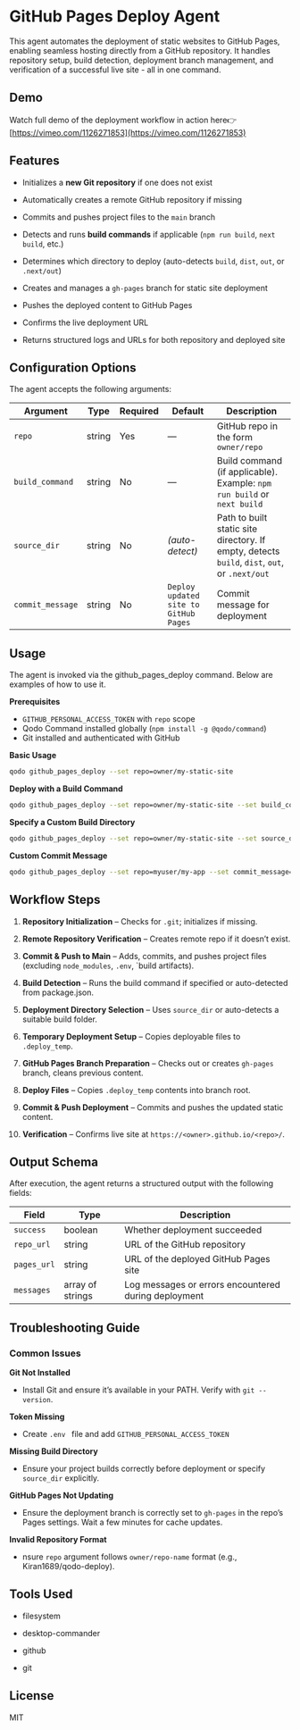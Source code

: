 # GitHub Pages Deploy Agent

This agent automates the deployment of static websites to GitHub Pages, enabling seamless hosting directly from a GitHub repository. It handles repository setup, build detection, deployment branch management, and verification of a successful live site - all in one command.

## Demo

Watch full demo of the deployment workflow in action here👉 [https://vimeo.com/1126271853](https://vimeo.com/1126271853)

## Features

- Initializes a **new Git repository** if one does not exist

- Automatically creates a remote GitHub repository if missing

- Commits and pushes project files to the `main` branch

- Detects and runs **build commands** if applicable (`npm run build`, `next build`, etc.)

- Determines which directory to deploy (auto-detects `build`, `dist`, `out`, or `.next/out`)

- Creates and manages a `gh-pages` branch for static site deployment

- Pushes the deployed content to GitHub Pages

- Confirms the live deployment URL

- Returns structured logs and URLs for both repository and deployed site

## Configuration Options

The agent accepts the following arguments:

| Argument         | Type   | Required | Default                               | Description                                                                                   |
| ---------------- | ------ | -------- | ------------------------------------- | --------------------------------------------------------------------------------------------- |
| `repo`           | string | Yes      | —                                     | GitHub repo in the form `owner/repo`                                                          |
| `build_command`  | string | No       | —                                     | Build command (if applicable). Example: `npm run build` or `next build`                       |
| `source_dir`     | string | No       | *(auto-detect)*                       | Path to built static site directory. If empty, detects `build`, `dist`, `out`, or `.next/out` |
| `commit_message` | string | No       | `Deploy updated site to GitHub Pages` | Commit message for deployment                                                                 |


## Usage

The agent is invoked via the github_pages_deploy command. Below are examples of how to use it.

**Prerequisites**

- `GITHUB_PERSONAL_ACCESS_TOKEN` with `repo` scope
- Qodo Command installed globally (`npm install -g @qodo/command`)
- Git installed and authenticated with GitHub

**Basic Usage**

```bash
qodo github_pages_deploy --set repo=owner/my-static-site
```

**Deploy with a Build Command**

```bash
qodo github_pages_deploy --set repo=owner/my-static-site --set build_command="npm run build"
```

**Specify a Custom Build Directory**

```bash
qodo github_pages_deploy --set repo=owner/my-static-site --set source_dir=./dist
```

**Custom Commit Message**

```bash
qodo github_pages_deploy --set repo=myuser/my-app --set commit_message="Update site with latest changes"
```

## Workflow Steps

1. **Repository Initialization** – Checks for `.git`; initializes if missing.

2. **Remote Repository Verification** – Creates remote repo if it doesn’t exist.

3. **Commit & Push to Main** – Adds, commits, and pushes project files (excluding `node_modules`, `.env`, `build artifacts).

4. **Build Detection** – Runs the build command if specified or auto-detected from package.json.

5. **Deployment Directory Selection** – Uses `source_dir` or auto-detects a suitable build folder.

6. **Temporary Deployment Setup** – Copies deployable files to `.deploy_temp`.

7. **GitHub Pages Branch Preparation** – Checks out or creates `gh-pages` branch, cleans previous content.

8. **Deploy Files** – Copies `.deploy_temp` contents into branch root.

9. **Commit & Push Deployment** – Commits and pushes the updated static content.

10. **Verification** – Confirms live site at `https://<owner>.github.io/<repo>/`.


## Output Schema
After execution, the agent returns a structured output with the following fields:

| Field       | Type             | Description                                          |
| ----------- | ---------------- | ---------------------------------------------------- |
| `success`   | boolean          | Whether deployment succeeded                         |
| `repo_url`  | string           | URL of the GitHub repository                         |
| `pages_url` | string           | URL of the deployed GitHub Pages site                |
| `messages`  | array of strings | Log messages or errors encountered during deployment |


## Troubleshooting Guide

### Common Issues

**Git Not Installed**
- Install Git and ensure it’s available in your PATH. Verify with `git --version`.

**Token Missing**
- Create `.env ` file and add `GITHUB_PERSONAL_ACCESS_TOKEN`

**Missing Build Directory**
- Ensure your project builds correctly before deployment or specify `source_dir` explicitly.

**GitHub Pages Not Updating**
- Ensure the deployment branch is correctly set to `gh-pages` in the repo’s Pages settings. Wait a few minutes for cache updates.

**Invalid Repository Format**
- nsure `repo` argument follows `owner/repo-name` format (e.g., Kiran1689/qodo-deploy).

## Tools Used

- filesystem

- desktop-commander

- github

- git

## License
MIT

